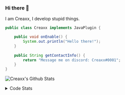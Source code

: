 ### Hi there 👋

I am Creaxx, I develop stupid things. 

```java
public class Creaxx implements JavaPlugin {

    public void onEnable() {
        System.out.println("Hello there!");
    }
    
    public String getContactInfo() {
        return "Message me on discord: Creaxx#0001";
    }
}
```

![Creaxx's Github Stats](https://github-readme-stats.vercel.app/api?username=CreaxxOG&show_icons=true&theme=dark&count_private=true)

<details>
  <summary>Code Stats</summary>

<!--START_SECTION:waka-->
![Lines of code](https://img.shields.io/badge/From%20Hello%20World%20I%27ve%20Written-89517%20lines%20of%20code-blue)

**🐱 My Github Data** 

> 🏆 109 Contributions in the Year 2021
 > 
> 📦 325.8 kB Used in Github's Storage 
 > 
> 🚫 Not Opted to Hire
 > 
> 📜 1 Public Repository 
 > 
> 🔑 4 Private Repositories  
 > 
**I'm a Night 🦉** 

```text
🌞 Morning    4 commits      █░░░░░░░░░░░░░░░░░░░░░░░░   4.0% 
🌆 Daytime    42 commits     ██████████░░░░░░░░░░░░░░░   42.0% 
🌃 Evening    48 commits     ████████████░░░░░░░░░░░░░   48.0% 
🌙 Night      6 commits      █░░░░░░░░░░░░░░░░░░░░░░░░   6.0%

```
📅 **I'm Most Productive on Saturday** 

```text
Monday       7 commits      █░░░░░░░░░░░░░░░░░░░░░░░░   7.0% 
Tuesday      10 commits     ██░░░░░░░░░░░░░░░░░░░░░░░   10.0% 
Wednesday    19 commits     ████░░░░░░░░░░░░░░░░░░░░░   19.0% 
Thursday     18 commits     ████░░░░░░░░░░░░░░░░░░░░░   18.0% 
Friday       19 commits     ████░░░░░░░░░░░░░░░░░░░░░   19.0% 
Saturday     22 commits     █████░░░░░░░░░░░░░░░░░░░░   22.0% 
Sunday       5 commits      █░░░░░░░░░░░░░░░░░░░░░░░░   5.0%

```


📊 **This Week I Spent My Time On** 

```text
💬 Programming Languages: 
Java                     3 hrs 41 mins       ████████████████████░░░░░   79.9% 
YAML                     42 mins             ███░░░░░░░░░░░░░░░░░░░░░░   15.39% 
XML                      9 mins              ░░░░░░░░░░░░░░░░░░░░░░░░░   3.42% 
Kotlin                   3 mins              ░░░░░░░░░░░░░░░░░░░░░░░░░   1.29%

🔥 Editors: 
IntelliJ                 4 hrs 37 mins       █████████████████████████   100.0%

```

**I Mostly Code in Java** 

```text
Java                     3 repos             ██████████████████░░░░░░░   75.0% 
EJS                      1 repo              ██████░░░░░░░░░░░░░░░░░░░   25.0%

```



 Last Updated on 17/09/2021
<!--END_SECTION:waka-->
</details>
